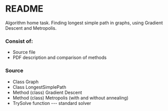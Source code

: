 # README #

Algorithm home task. Finding longest simple path in graphs, using Gradient Descent and Metropolis.

### Consist of: ###

* Source file
* PDF description and comparison of methods

### Source ###

* Class Graph
* Class LongestSimplePath
* Method (class) Gradient Descent
* Method (class) Metropolis (with and without annealing)
* TrySolve function --- standard solver